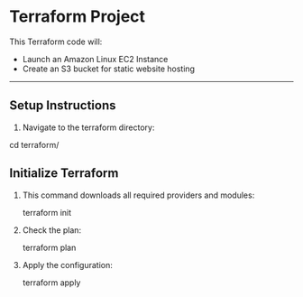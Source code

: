 # Terraform Project

This Terraform code will:

- Launch an Amazon Linux EC2 Instance
- Create an S3 bucket for static website hosting


---

## Setup Instructions

1. Navigate to the terraform directory:
   
cd terraform/

## Initialize Terraform

1. This command downloads all required providers and modules:


   terraform init

2. Check the plan:

    terraform plan

3. Apply the configuration:

   terraform apply

